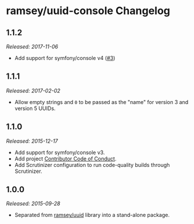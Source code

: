 # ramsey/uuid-console Changelog

## 1.1.2

_Released: 2017-11-06_

* Add support for symfony/console v4 ([#3](https://github.com/ramsey/uuid-console/pull/3))

## 1.1.1

_Released: 2017-02-02_

* Allow empty strings and `0` to be passed as the "name" for version 3 and version 5 UUIDs.

## 1.1.0

_Released: 2015-12-17_

* Add support for symfony/console v3.
* Add project [Contributor Code of Conduct](https://github.com/ramsey/uuid-console/blob/master/CONDUCT.md).
* Add Scrutinizer configuration to run code-quality builds through Scrutinizer.

## 1.0.0

_Released: 2015-09-28_

* Separated from [ramsey/uuid](https://github.com/ramsey/uuid) library into a stand-alone package.
